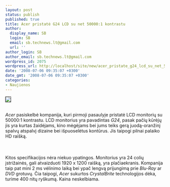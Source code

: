 ```yaml
---
layout: post
status: publish
published: true
title: Acer pristatė G24 LCD su net 50000:1 kontrastu
author:
  display_name: SB
  login: SB
  email: sb.technews.lt@gmail.com
  url: ''
author_login: SB
author_email: sb.technews.lt@gmail.com
wordpress_id: 2075
wordpress_url: http://localhost/site/new/acer_pristate_g24_lcd_su_net_500001_kontrastu/
date: '2008-07-06 09:35:07 +0300'
date_gmt: '2008-07-06 09:35:07 +0300'
categories:
- Naujienos
---
```

<div class="imgright"><img src="http://img369.imageshack.us/img369/2245/g24lcdxs1.jpg" border="1"></div>
<p><br><i>Acer</i> pasiskelbė kompanija, kuri pirmoji pasaulyje pristatė LCD monitorių su 50000:1 kontrastu. LCD monitorius yra pavadintas <i>G24</i>, pasak pačių kūrėjų jis yra kurtas žaidėjams, kino mėgėjams bei jums teiks gerą juodą-oranžinį spalvų atspalvį dizaine bei išpuoselėtus kontūrus. Jis taipogi pilnai palaiko HD raišką.<br />
<br><br />
<br>Kitos specifikacijos nėra niekuo ypatingos. Monitorius yra 24 colių įstrižainės, gali atvaizduoti 1920 x 1200 raišką, yra plačiaekranis. Kompanija taip pat mini 2 ms vėlinimo laiką bei ypač lengvą prijungimą prie <i>Blu-Ray</i> ar <i>DVD</i> grotuvų. Čia taipogi, <i>Acer</i> sukurtos <i>CrystalBrite</i> technologijos dėka, turime 400 nitų ryškumą. Kaina neskelbiama.<br />
<br><br />
<br><br />
<br></p>
